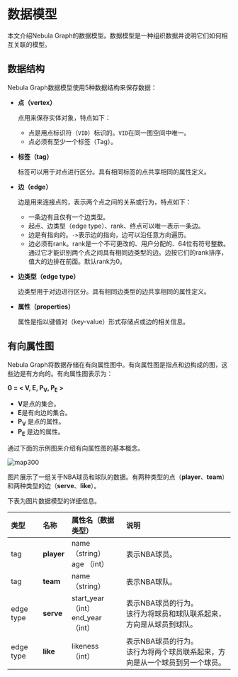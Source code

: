 # 数据模型

本文介绍Nebula Graph的数据模型。数据模型是一种组织数据并说明它们如何相互关联的模型。

## 数据结构

Nebula Graph数据模型使用5种数据结构来保存数据：

- **点（vertex）**

  点用来保存实体对象，特点如下：

  - 点是用点标识符（`VID`）标识的。`VID`在同一图空间中唯一。
  - 点必须有至少一个标签（Tag）。

- **标签（tag）**

  标签可以用于对点进行区分。具有相同标签的点共享相同的属性定义。

- **边（edge）**

  边是用来连接点的，表示两个点之间的关系或行为，特点如下：

  - 一条边有且仅有一个边类型。
  - 起点、边类型（edge type）、rank、终点可以唯一表示一条边。
  - 边是有指向的。`->`表示边的指向，边可以沿任意方向遍历。
  - 边必须有rank。rank是一个不可更改的、用户分配的、64位有符号整数。通过它才能识别两个点之间具有相同边类型的边。边按它们的rank排序，值大的边排在前面。默认rank为0。
  
- **边类型（edge type）**

  边类型用于对边进行区分。具有相同边类型的边共享相同的属性定义。

- **属性（properties）**

  属性是指以键值对（key-value）形式存储点或边的相关信息。

## 有向属性图

Nebula Graph将数据存储在有向属性图中。有向属性图是指点和边构成的图，这些边是有方向的。有向属性图表示为：

**G = < V, E, P<sub>V</sub>, P<sub>E</sub> >**

- **V**是点的集合。
- **E**是有向边的集合。
- **P<sub>V</sub>** 是点的属性。
- **P<sub>E</sub>** 是边的属性。

通过下面的示例图来介绍有向属性图的基本概念。

![map300](https://user-images.githubusercontent.com/42762957/64932536-51b1f800-d872-11e9-9016-c2634b1eeed6.png)

图片展示了一组关于NBA球员和球队的数据。有两种类型的点（**player**、**team**）和两种类型的边（**serve**、**like**）。

下表为图片数据模型的详细信息。

| 类型 | 名称 | 属性名（数据类型） | 说明 |
| :--- | :--- | :---| :--- |
|tag|  **player**      | name （string） <br>age （int）  | 表示NBA球员。  |
|tag|   **team** |  name （string） |  表示NBA球队。 |
|edge type|  **serve**  |  start_year （int） <br> end_year （int） | 表示NBA球员的行为。<br>该行为将球员和球队联系起来，方向是从球员到球队。  |
|edge type|  **like**  | likeness （int）  | 表示NBA球员的行为。<br>该行为将两个球员联系起来，方向是从一个球员到另一个球员。  |
